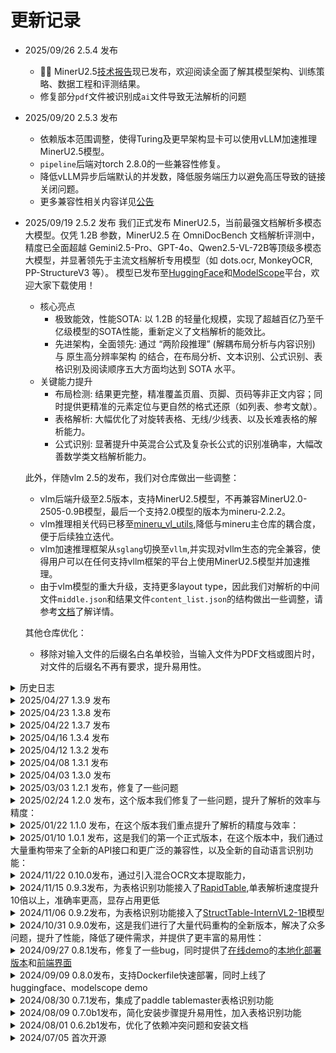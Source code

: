 # 更新记录
- 2025/09/26 2.5.4 发布
  - 🎉🎉 MinerU2.5[技术报告](https://arxiv.org/abs/2509.22186)现已发布，欢迎阅读全面了解其模型架构、训练策略、数据工程和评测结果。
  - 修复部分`pdf`文件被识别成`ai`文件导致无法解析的问题

- 2025/09/20 2.5.3 发布
  - 依赖版本范围调整，使得Turing及更早架构显卡可以使用vLLM加速推理MinerU2.5模型。
  - `pipeline`后端对torch 2.8.0的一些兼容性修复。
  - 降低vLLM异步后端默认的并发数，降低服务端压力以避免高压导致的链接关闭问题。
  - 更多兼容性相关内容详见[公告](https://github.com/opendatalab/MinerU/discussions/3547)

- 2025/09/19 2.5.2 发布
  我们正式发布 MinerU2.5，当前最强文档解析多模态大模型。仅凭 1.2B 参数，MinerU2.5 在 OmniDocBench 文档解析评测中，精度已全面超越 Gemini2.5-Pro、GPT-4o、Qwen2.5-VL-72B等顶级多模态大模型，并显著领先于主流文档解析专用模型（如 dots.ocr, MonkeyOCR, PP-StructureV3 等）。
  模型已发布至[HuggingFace](https://huggingface.co/opendatalab/MinerU2.5-2509-1.2B)和[ModelScope](https://modelscope.cn/models/opendatalab/MinerU2.5-2509-1.2B)平台，欢迎大家下载使用！
  - 核心亮点
    - 极致能效，性能SOTA: 以 1.2B 的轻量化规模，实现了超越百亿乃至千亿级模型的SOTA性能，重新定义了文档解析的能效比。
    - 先进架构，全面领先: 通过 “两阶段推理” (解耦布局分析与内容识别) 与 原生高分辨率架构 的结合，在布局分析、文本识别、公式识别、表格识别及阅读顺序五大方面均达到 SOTA 水平。
  - 关键能力提升
    - 布局检测: 结果更完整，精准覆盖页眉、页脚、页码等非正文内容；同时提供更精准的元素定位与更自然的格式还原（如列表、参考文献）。
    - 表格解析: 大幅优化了对旋转表格、无线/少线表、以及长难表格的解析能力。
    - 公式识别: 显著提升中英混合公式及复杂长公式的识别准确率，大幅改善数学类文档解析能力。

  此外，伴随vlm 2.5的发布，我们对仓库做出一些调整：
  - vlm后端升级至2.5版本，支持MinerU2.5模型，不再兼容MinerU2.0-2505-0.9B模型，最后一个支持2.0模型的版本为mineru-2.2.2。
  - vlm推理相关代码已移至[mineru_vl_utils](https://github.com/opendatalab/mineru-vl-utils),降低与mineru主仓库的耦合度，便于后续独立迭代。
  - vlm加速推理框架从`sglang`切换至`vllm`,并实现对vllm生态的完全兼容，使得用户可以在任何支持vllm框架的平台上使用MinerU2.5模型并加速推理。
  - 由于vlm模型的重大升级，支持更多layout type，因此我们对解析的中间文件`middle.json`和结果文件`content_list.json`的结构做出一些调整，请参考[文档](https://opendatalab.github.io/MinerU/zh/reference/output_files/)了解详情。

  其他仓库优化：
  - 移除对输入文件的后缀名白名单校验，当输入文件为PDF文档或图片时，对文件的后缀名不再有要求，提升易用性。

<details>
  <summary>历史日志</summary>

  <details>
    <summary>2025/09/10 2.2.2 发布</summary>
    <ul>
      <li>修复新的表格识别模型在部分表格解析失败时影响整体解析任务的问题</li>
    </ul>
  </details>  

  <details>
    <summary>2025/09/08 2.2.1 发布</summary>
    <ul>
      <li>修复使用模型下载命令时，部分新增模型未下载的问题</li>
    </ul>
  </details>  

  <details>
    <summary>2025/09/05 2.2.0 发布</summary>
    <ul>
      <li>
        主要更新
        <ul>
          <li>在这个版本我们重点提升了表格的解析精度，通过引入新的<a href="https://github.com/RapidAI/TableStructureRec">有线表识别模型</a>和全新的混合表格结构解析算法，显著提升了<code>pipeline</code>后端的表格识别能力。</li>
          <li>另外我们增加了对跨页表格合并的支持，这一功能同时支持<code>pipeline</code>和<code>vlm</code>后端，进一步提升了表格解析的完整性和准确性。</li>
        </ul>
      </li>
      <li>
        其他更新
        <ul>
          <li><code>pipeline</code>后端增加270度旋转的表格解析能力，现已支持0/90/270度三个方向的表格解析</li>
          <li><code>pipeline</code>增加对泰文、希腊文的ocr能力支持，并更新了英文ocr模型至最新，英文识别精度提升11%，泰文识别模型精度 82.68%，希腊文识别模型精度 89.28%（by PPOCRv5）</li>
          <li>在输出的<code>content_list.json</code>中增加了<code>bbox</code>字段(映射至0-1000范围内)，方便用户直接获取每个内容块的位置信息</li>
          <li>移除<code>pipeline_old_linux</code>安装可选项，不再支持老版本的Linux系统如<code>Centos 7</code>等，以便对<code>uv</code>的<code>sync</code>/<code>run</code>等命令进行更好的支持</li>
        </ul>
      </li>
    </ul>
  </details>

  <details>
    <summary>2025/08/01 2.1.10 发布</summary>
    <ul>
      <li>修复<code>pipeline</code>后端因block覆盖导致的解析结果与预期不符 #3232</li>
    </ul>
  </details>

  <details>
    <summary>2025/07/30 2.1.9 发布</summary>
    <ul>
      <li><code>transformers</code> 4.54.1 版本适配</li>
    </ul>
  </details>

  <details>
    <summary>2025/07/28 2.1.8 发布</summary>
    <ul>
      <li><code>sglang</code> 0.4.9.post5 版本适配</li>
    </ul>
  </details>

  <details>
    <summary>2025/07/27 2.1.7 发布</summary>
    <ul>
      <li><code>transformers</code> 4.54.0 版本适配</li>
    </ul>
  </details>

  <details>
    <summary>2025/07/26 2.1.6 发布</summary>
    <ul>
      <li>修复<code>vlm</code>后端解析部分手写文档时的表格异常问题</li>
      <li>修复文档旋转时可视化框位置漂移问题 #3175</li>
    </ul>
  </details>

  <details>
    <summary>2025/07/24 2.1.5 发布</summary>
    <ul>
      <li><code>sglang</code> 0.4.9 版本适配，同步升级dockerfile基础镜像为sglang 0.4.9.post3</li>
    </ul>
  </details>

  <details>
    <summary>2025/07/23 2.1.4 发布</summary>
    <ul>
      <li><strong>bug修复</strong>
        <ul>
          <li>修复<code>pipeline</code>后端中<code>MFR</code>步骤在某些情况下显存消耗过大的问题 #2771</li>
          <li>修复某些情况下<code>image</code>/<code>table</code>与<code>caption</code>/<code>footnote</code>匹配不准确的问题 #3129</li>
        </ul>
      </li>
    </ul>
  </details>

  <details>
    <summary>2025/07/16 2.1.1 发布</summary>
    <ul>
      <li><strong>bug修复</strong>
        <ul>
          <li>修复<code>pipeline</code>在某些情况可能发生的文本块内容丢失问题 #3005</li>
          <li>修复<code>sglang-client</code>需要安装<code>torch</code>等不必要的包的问题 #2968</li>
          <li>更新<code>dockerfile</code>以修复linux字体缺失导致的解析文本内容不完整问题 #2915</li>
        </ul>
      </li>
      <li><strong>易用性更新</strong>
        <ul>
          <li>更新<code>compose.yaml</code>，便于用户直接启动<code>sglang-server</code>、<code>mineru-api</code>、<code>mineru-gradio</code>服务</li>
          <li>启用全新的<a href="https://opendatalab.github.io/MinerU/zh/">在线文档站点</a>，简化readme，提供更好的文档体验</li>
        </ul>
      </li>
    </ul>
  </details>

  <details>
    <summary>2025/07/05 2.1.0 发布</summary>
    <p>这是 MinerU 2 的第一个大版本更新，包含了大量新功能和改进，包含众多性能优化、体验优化和bug修复，具体更新内容如下：</p>
    <ul>
      <li><strong>性能优化：</strong>
        <ul>
          <li>大幅提升某些特定分辨率（长边2000像素左右）文档的预处理速度</li>
          <li>大幅提升<code>pipeline</code>后端批量处理大量页数较少（&lt;10）文档时的后处理速度</li>
          <li><code>pipeline</code>后端的layout分析速度提升约20%</li>
        </ul>
      </li>
      <li><strong>体验优化：</strong>
        <ul>
          <li>内置开箱即用的<code>fastapi服务</code>和<code>gradio webui</code>，详细使用方法请参考<a href="https://opendatalab.github.io/MinerU/zh/usage/quick_usage/#apiwebuisglang-clientserver">文档</a></li>
          <li><code>sglang</code>适配<code>0.4.8</code>版本，大幅降低<code>vlm-sglang</code>后端的显存要求，最低可在<code>8G显存</code>(Turing及以后架构)的显卡上运行</li>
          <li>对所有命令增加<code>sglang</code>的参数透传，使得<code>sglang-engine</code>后端可以与<code>sglang-server</code>一致，接收<code>sglang</code>的所有参数</li>
          <li>支持基于配置文件的功能扩展，包含<code>自定义公式标识符</code>、<code>开启标题分级功能</code>、<code>自定义本地模型目录</code>，详细使用方法请参考<a href="https://opendatalab.github.io/MinerU/zh/usage/quick_usage/#mineru_1">文档</a></li>
        </ul>
      </li>
      <li><strong>新特性：</strong>
        <ul>
          <li><code>pipeline</code>后端更新 PP-OCRv5 多语种文本识别模型，支持法语、西班牙语、葡萄牙语、俄语、韩语等 37 种语言的文字识别，平均精度涨幅超30%。<a href="https://paddlepaddle.github.io/PaddleOCR/latest/version3.x/algorithm/PP-OCRv5/PP-OCRv5_multi_languages.html">详情</a></li>
          <li><code>pipeline</code>后端增加对竖排文本的有限支持</li>
        </ul>
      </li>
    </ul>
  </details>

  <details>
    <summary>2025/06/20 2.0.6发布</summary>
    <ul>
      <li>修复<code>vlm</code>模式下，某些偶发的无效块内容导致解析中断问题</li>
      <li>修复<code>vlm</code>模式下，某些不完整的表结构导致的解析中断问题</li>
    </ul>
  </details>
  
  <details>
    <summary>2025/06/17 2.0.5发布</summary>
    <ul>
      <li>修复了<code>sglang-client</code>模式下依然需要下载模型的问题</li>
      <li>修复了<code>sglang-client</code>模式需要依赖<code>torch</code>等实际运行不需要的包的问题</li>
      <li>修复了同一进程内尝试通过多个url启动多个<code>sglang-client</code>实例时，只有第一个生效的问题</li>
    </ul>
  </details>
  
  <details>
    <summary>2025/06/15 2.0.3发布</summary>
    <ul>
      <li>修复了当下载模型类型设置为<code>all</code>时，配置文件出现键值更新错误的问题</li>
      <li>修复了命令行模式下公式和表格功能开关不生效导致功能无法关闭的问题</li>
      <li>修复了<code>sglang-engine</code>模式下，0.4.7版本sglang的兼容性问题</li>
      <li>更新了sglang环境下部署完整版MinerU的Dockerfile和相关安装文档</li>
    </ul>
  </details>
  
  <details>
    <summary>2025/06/13 2.0.0发布</summary>
    <ul>
      <li><strong>全新架构</strong>：MinerU 2.0 在代码结构和交互方式上进行了深度重构，显著提升了系统的易用性、可维护性与扩展能力。
        <ul>
          <li><strong>去除第三方依赖限制</strong>：彻底移除对 <code>pymupdf</code> 的依赖，推动项目向更开放、合规的开源方向迈进。</li>
          <li><strong>开箱即用，配置便捷</strong>：无需手动编辑 JSON 配置文件，绝大多数参数已支持命令行或 API 直接设置。</li>
          <li><strong>模型自动管理</strong>：新增模型自动下载与更新机制，用户无需手动干预即可完成模型部署。</li>
          <li><strong>离线部署友好</strong>：提供内置模型下载命令，支持完全断网环境下的部署需求。</li>
          <li><strong>代码结构精简</strong>：移除数千行冗余代码，简化类继承逻辑，显著提升代码可读性与开发效率。</li>
          <li><strong>统一中间格式输出</strong>：采用标准化的 <code>middle_json</code> 格式，兼容多数基于该格式的二次开发场景，确保生态业务无缝迁移。</li>
        </ul>
      </li>
      <li><strong>全新模型</strong>：MinerU 2.0 集成了我们最新研发的小参数量、高性能多模态文档解析模型，实现端到端的高速、高精度文档理解。
        <ul>
          <li><strong>小模型，大能力</strong>：模型参数不足 1B，却在解析精度上超越传统 72B 级别的视觉语言模型（VLM）。</li>
          <li><strong>多功能合一</strong>：单模型覆盖多语言识别、手写识别、版面分析、表格解析、公式识别、阅读顺序排序等核心任务。</li>
          <li><strong>极致推理速度</strong>：在单卡 NVIDIA 4090 上通过 <code>sglang</code> 加速，达到峰值吞吐量超过 10,000 token/s，轻松应对大规模文档处理需求。</li>
          <li><strong>在线体验</strong>：您可以在<a href="https://mineru.net/OpenSourceTools/Extractor">MinerU.net</a>、<a href="https://huggingface.co/spaces/opendatalab/MinerU">Hugging Face</a>, 以及<a href="https://www.modelscope.cn/studios/OpenDataLab/MinerU">ModelScope</a>体验我们的全新VLM模型</li>
        </ul>
      </li>
      <li><strong>不兼容变更说明</strong>:为提升整体架构合理性与长期可维护性，本版本包含部分不兼容的变更：
        <ul>
          <li>Python 包名从 <code>magic-pdf</code> 更改为 <code>mineru</code>，命令行工具也由 <code>magic-pdf</code> 改为 <code>mineru</code>，请同步更新脚本与调用命令。</li>
          <li>出于对系统模块化设计与生态一致性的考虑，MinerU 2.0 已不再内置 LibreOffice 文档转换模块。如需处理 Office 文档，建议通过独立部署的 LibreOffice 服务先行转换为 PDF 格式，再进行后续解析操作。</li>
        </ul>
      </li>
    </ul>
  </details>
  <details>
  <summary>2025/05/24 1.3.12 发布</summary>
  <ul>
      <li>增加ppocrv5模型的支持，将<code>ch_server</code>模型更新为<code>PP-OCRv5_rec_server</code>，<code>ch_lite</code>模型更新为<code>PP-OCRv5_rec_mobile</code>（需更新模型）
        <ul>
          <li>在测试中，发现ppocrv5(server)对手写文档效果有一定提升，但在其余类别文档的精度略差于v4_server_doc，因此默认的ch模型保持不变，仍为<code>PP-OCRv4_server_rec_doc</code>。</li>
          <li>由于ppocrv5强化了手写场景和特殊字符的识别能力，因此您可以在日繁混合场景以及手写文档场景下手动选择使用ppocrv5模型</li>
          <li>您可通过lang参数<code>lang='ch_server'</code>(python api)或<code>--lang ch_server</code>(命令行)自行选择相应的模型：
            <ul>
              <li><code>ch</code> ：<code>PP-OCRv4_rec_server_doc</code>（默认）（中英日繁混合/1.5w字典）</li>
              <li><code>ch_server</code> ：<code>PP-OCRv5_rec_server</code>（中英日繁混合+手写场景/1.8w字典）</li>
              <li><code>ch_lite</code> ：<code>PP-OCRv5_rec_mobile</code>（中英日繁混合+手写场景/1.8w字典）</li>
              <li><code>ch_server_v4</code> ：<code>PP-OCRv4_rec_server</code>（中英混合/6k字典）</li>
              <li><code>ch_lite_v4</code> ：<code>PP-OCRv4_rec_mobile</code>（中英混合/6k字典）</li>
            </ul>
          </li>
        </ul>
      </li>
      <li>增加手写文档的支持，通过优化layout对手写文本区域的识别，现已支持手写文档的解析
        <ul>
          <li>默认支持此功能，无需额外配置</li>
          <li>可以参考上述说明，手动选择ppocrv5模型以获得更好的手写文档解析效果</li>
        </ul>
      </li>
      <li><code>huggingface</code>和<code>modelscope</code>的demo已更新为支持手写识别和ppocrv5模型的版本，可自行在线体验</li>
  </ul>
  </details>
  
  <details>
  <summary>2025/04/29 1.3.10 发布</summary>
  <ul>
      <li>支持使用自定义公式标识符，可通过修改用户目录下的<code>magic-pdf.json</code>文件中的<code>latex-delimiter-config</code>项实现。</li>
  </ul>
  </details>
  
  <details>
  <summary>2025/04/27 1.3.9 发布</summary>
  <ul>
      <li>优化公式解析功能，提升公式渲染的成功率</li>
  </ul>
  </details>
  
  <details>
  <summary>2025/04/23 1.3.8 发布</summary>
  <ul>
      <li><code>ocr</code>默认模型(<code>ch</code>)更新为<code>PP-OCRv4_server_rec_doc</code>（需更新模型）
        <ul>
          <li><code>PP-OCRv4_server_rec_doc</code>是在<code>PP-OCRv4_server_rec</code>的基础上，在更多中文文档数据和PP-OCR训练数据的混合数据训练而成，增加了部分繁体字、日文、特殊字符的识别能力，可支持识别的字符为1.5万+，除文档相关的文字识别能力提升外，也同时提升了通用文字的识别能力。</li>
          <li><a href="https://paddlepaddle.github.io/PaddleX/latest/module_usage/tutorials/ocr_modules/text_recognition.html#_3">PP-OCRv4_server_rec_doc/PP-OCRv4_server_rec/PP-OCRv4_mobile_rec 性能对比</a></li>
          <li>经验证，<code>PP-OCRv4_server_rec_doc</code>模型在<code>中英日繁</code>单种语言或多种语言混合场景均有明显精度提升，且速度与<code>PP-OCRv4_server_rec</code>相当，适合绝大部分场景使用。</li>
          <li><code>PP-OCRv4_server_rec_doc</code>在小部分纯英文场景可能会发生单词粘连问题，<code>PP-OCRv4_server_rec</code>则在此场景下表现更好，因此我们保留了<code>PP-OCRv4_server_rec</code>模型，用户可通过增加参数<code>lang='ch_server'</code>(python api)或<code>--lang ch_server</code>(命令行)调用。</li>
        </ul>
      </li>
  </ul>
  </details>
  
  <details>
  <summary>2025/04/22 1.3.7 发布</summary>
  <ul>
      <li>修复表格解析模型初始化时lang参数失效的问题</li>
      <li>修复在<code>cpu</code>模式下ocr和表格解析速度大幅下降的问题</li>
  </ul>
  </details>
  
  <details>
  <summary>2025/04/16 1.3.4 发布</summary>
  <ul>
      <li>通过移除一些无用的块，小幅提升了ocr-det的速度</li>
      <li>修复部分情况下由footnote导致的页面内排序错误</li>
  </ul>
  </details>
  
  <details>
  <summary>2025/04/12 1.3.2 发布</summary>
  <ul>
      <li>修复了windows系统下，在python3.13环境安装时一些依赖包版本不兼容的问题</li>
      <li>优化批量推理时的内存占用</li>
      <li>优化旋转90度表格的解析效果</li>
      <li>优化财报样本中超大表格的解析效果</li>
      <li>修复了在未指定OCR语言时，英文文本区域偶尔出现的单词黏连问题（需要更新模型）</li>
  </ul>
  </details>
  
  <details>
  <summary>2025/04/08 1.3.1 发布</summary>
  <ul>
      <li>修复了一些兼容问题
        <ul>
          <li>支持python 3.13</li>
          <li>为部分过时的linux系统（如centos7）做出最后适配，并不再保证后续版本的继续支持，<a href="https://github.com/opendatalab/MinerU/issues/1004">安装说明</a></li>
        </ul>
      </li>
  </ul>
  </details>
  
  <details>
  <summary>2025/04/03 1.3.0 发布</summary>
  <ul>
      <li>安装与兼容性优化
        <ul>
          <li>通过移除layout中<code>layoutlmv3</code>的使用，解决了由<code>detectron2</code>导致的兼容问题</li>
          <li>torch版本兼容扩展到2.2~2.6(2.5除外)</li>
          <li>cuda兼容支持11.8/12.4/12.6/12.8（cuda版本由torch决定），解决部分用户50系显卡与H系显卡的兼容问题</li>
          <li>python兼容版本扩展到3.10~3.12，解决了在非3.10环境下安装时自动降级到0.6.1的问题</li>
          <li>优化离线部署流程，部署成功后不需要联网下载任何模型文件</li>
        </ul>
      </li>
      <li>性能优化
        <ul>
          <li>通过支持多个pdf文件的batch处理（<a href="demo/batch_demo.py">脚本样例</a>），提升了批量小文件的解析速度 (与1.0.1版本相比，公式解析速度最高提升超过1400%，整体解析速度最高提升超过500%)</li>
          <li>通过优化mfr模型的加载和使用，降低了显存占用并提升了解析速度(需重新执行<a href="docs/how_to_download_models_zh_cn.md">模型下载流程</a>以获得模型文件的增量更新)</li>
          <li>优化显存占用，最低仅需6GB即可运行本项目</li>
          <li>优化了在mps设备上的运行速度</li>
        </ul>
      </li>
      <li>解析效果优化
        <ul>
          <li>mfr模型更新到<code>unimernet(2503)</code>，解决多行公式中换行丢失的问题</li>
        </ul>
      </li>
      <li>易用性优化
        <ul>
          <li>通过使用<code>paddleocr2torch</code>，完全替代<code>paddle</code>框架以及<code>paddleocr</code>在项目中的使用，解决了<code>paddle</code>和<code>torch</code>的冲突问题，和由于<code>paddle</code>框架导致的线程不安全问题</li>
          <li>解析过程增加实时进度条显示，精准把握解析进度，让等待不再痛苦</li>
        </ul>
      </li>
  </ul>
  </details>
  
  <details>
  <summary>2025/03/03 1.2.1 发布，修复了一些问题</summary>
  <ul>
      <li>修复在字母与数字的全角转半角操作时对标点符号的影响</li>
      <li>修复在某些情况下caption的匹配不准确问题</li>
      <li>修复在某些情况下的公式span丢失问题</li>
  </ul>
  </details>
  
  <details>
  <summary>2025/02/24 1.2.0 发布，这个版本我们修复了一些问题，提升了解析的效率与精度：</summary>
  <ul>
      <li>性能优化
          <ul>
              <li>auto模式下pdf文档的分类速度提升</li>
          </ul>
      </li>
      <li>解析优化
          <ul>
              <li>优化对包含水印文档的解析逻辑，显著提升包含水印文档的解析效果</li>
              <li>改进了单页内多个图像/表格与caption的匹配逻辑，提升了复杂布局下图文匹配的准确性</li>
          </ul>
      </li>
      <li>问题修复
          <ul>
              <li>修复在某些情况下图片/表格span被填充进textblock导致的异常</li>
              <li>修复在某些情况下标题block为空的问题</li>
          </ul>
      </li>
  </ul>
  </details>
  
  <details>
  <summary>2025/01/22 1.1.0 发布，在这个版本我们重点提升了解析的精度与效率：</summary>
  <ul>
      <li>模型能力升级（需重新执行 <a href="https://github.com/opendatalab/MinerU/docs/how_to_download_models_zh_cn.md">模型下载流程</a> 以获得模型文件的增量更新）
          <ul>
              <li>布局识别模型升级到最新的 `doclayout_yolo(2501)` 模型，提升了layout识别精度</li>
              <li>公式解析模型升级到最新的 `unimernet(2501)` 模型，提升了公式识别精度</li>
          </ul>
      </li>
      <li>性能优化
          <ul>
              <li>在配置满足一定条件（显存16GB+）的设备上，通过优化资源占用和重构处理流水线，整体解析速度提升50%以上</li>
          </ul>
      </li>
      <li>解析效果优化
          <ul>
              <li>在线demo（<a href="https://mineru.net/OpenSourceTools/Extractor">mineru.net</a> / <a href="https://huggingface.co/spaces/opendatalab/MinerU">huggingface</a> / <a href="https://www.modelscope.cn/studios/OpenDataLab/MinerU">modelscope</a>）上新增标题分级功能（测试版本，默认开启），支持对标题进行分级，提升文档结构化程度</li>
          </ul>
      </li>
  </ul>
  </details>
  
  <details>
  <summary>2025/01/10 1.0.1 发布，这是我们的第一个正式版本，在这个版本中，我们通过大量重构带来了全新的API接口和更广泛的兼容性，以及全新的自动语言识别功能：</summary>
  <ul>
      <li>全新API接口
          <ul>
              <li>对于数据侧API，我们引入了Dataset类，旨在提供一个强大而灵活的数据处理框架。该框架当前支持包括图像（.jpg及.png）、PDF、Word（.doc及.docx）、以及PowerPoint（.ppt及.pptx）在内的多种文档格式，确保了从简单到复杂的数据处理任务都能得到有效的支持。</li>
              <li>针对用户侧API，我们将MinerU的处理流程精心设计为一系列可组合的Stage阶段。每个Stage代表了一个特定的处理步骤，用户可以根据自身需求自由地定义新的Stage，并通过创造性地组合这些阶段来定制专属的数据处理流程。</li>
          </ul>
      </li>
      <li>更广泛的兼容性适配
          <ul>
              <li>通过优化依赖环境和配置项，确保在ARM架构的Linux系统上能够稳定高效运行。</li>
              <li>深度适配华为昇腾NPU加速，积极响应信创要求，提供自主可控的高性能计算能力，助力人工智能应用平台的国产化应用与发展。 <a href="https://github.com/opendatalab/MinerU/docs/README_Ascend_NPU_Acceleration_zh_CN.md">NPU加速教程</a></li>
          </ul>
      </li>
      <li>自动语言识别
          <ul>
              <li>通过引入全新的语言识别模型， 在文档解析中将 `lang` 配置为 `auto`，即可自动选择合适的OCR语言模型，提升扫描类文档解析的准确性。</li>
          </ul>
      </li>
  </ul>
  </details>
  
  <details>
  <summary>2024/11/22 0.10.0发布，通过引入混合OCR文本提取能力，</summary>
  <ul>
      <li>在公式密集、span区域不规范、部分文本使用图像表现等复杂文本分布场景下获得解析效果的显著提升</li>
      <li>同时具备文本模式内容提取准确、速度更快与OCR模式span/line区域识别更准的双重优势</li>
  </ul>
  </details>
  
  <details>
  <summary>2024/11/15 0.9.3发布，为表格识别功能接入了<a href="https://github.com/RapidAI/RapidTable">RapidTable</a>,单表解析速度提升10倍以上，准确率更高，显存占用更低</summary>
  </details>
  
  <details>
  <summary>2024/11/06 0.9.2发布，为表格识别功能接入了<a href="https://huggingface.co/U4R/StructTable-InternVL2-1B">StructTable-InternVL2-1B</a>模型</summary>
  </details>
  
  <details>
  <summary>2024/10/31 0.9.0发布，这是我们进行了大量代码重构的全新版本，解决了众多问题，提升了性能，降低了硬件需求，并提供了更丰富的易用性：</summary>
  <ul>
      <li>重构排序模块代码，使用 <a href="https://github.com/ppaanngggg/layoutreader">layoutreader</a> 进行阅读顺序排序，确保在各种排版下都能实现极高准确率</li>
      <li>重构段落拼接模块，在跨栏、跨页、跨图、跨表情况下均能实现良好的段落拼接效果</li>
      <li>重构列表和目录识别功能，极大提升列表块和目录块识别的准确率及对应文本段落的解析效果</li>
      <li>重构图、表与描述性文本的匹配逻辑，大幅提升 caption 和 footnote 与图表的匹配准确率，并将描述性文本的丢失率降至接近0</li>
      <li>增加 OCR 的多语言支持，支持 84 种语言的检测与识别，语言支持列表详见 <a href="https://paddlepaddle.github.io/PaddleOCR/latest/ppocr/blog/multi_languages.html#5">OCR 语言支持列表</a></li>
      <li>增加显存回收逻辑及其他显存优化措施，大幅降低显存使用需求。开启除表格加速外的全部加速功能(layout/公式/OCR)的显存需求从16GB降至8GB，开启全部加速功能的显存需求从24GB降至10GB</li>
      <li>优化配置文件的功能开关，增加独立的公式检测开关，无需公式检测时可大幅提升速度和解析效果</li>
      <li>集成 <a href="https://github.com/opendatalab/PDF-Extract-Kit">PDF-Extract-Kit 1.0</a>
          <ul>
              <li>加入自研的 `doclayout_yolo` 模型，在相近解析效果情况下比原方案提速10倍以上，可通过配置文件与 `layoutlmv3` 自由切换</li>
              <li>公式解析升级至 `unimernet 0.2.1`，在提升公式解析准确率的同时，大幅降低显存需求</li>
              <li>因 `PDF-Extract-Kit 1.0` 更换仓库，需要重新下载模型，步骤详见 <a href="https://github.com/opendatalab/MinerU/docs/how_to_download_models_zh_cn.md">如何下载模型</a></li>
          </ul>
      </li>
  </ul>
  </details>
  
  <details>
  <summary>2024/09/27 0.8.1发布，修复了一些bug，同时提供了<a href="https://opendatalab.com/OpenSourceTools/Extractor/PDF/">在线demo</a>的<a href="https://github.com/opendatalab/MinerU/projects/web_demo/README_zh-CN.md">本地化部署版本</a>和<a href="https://github.com/opendatalab/MinerU/projects/web/README_zh-CN.md">前端界面</a></summary>
  </details>
  
  <details>
  <summary>2024/09/09 0.8.0发布，支持Dockerfile快速部署，同时上线了huggingface、modelscope demo</summary>
  </details>
  
  <details>
  <summary>2024/08/30 0.7.1发布，集成了paddle tablemaster表格识别功能</summary>
  </details>
  
  <details>
  <summary>2024/08/09 0.7.0b1发布，简化安装步骤提升易用性，加入表格识别功能</summary>
  </details>
  
  <details>
  <summary>2024/08/01 0.6.2b1发布，优化了依赖冲突问题和安装文档</summary>
  </details>
  
  <details>
  <summary>2024/07/05 首次开源</summary>
  </details>
</details>
  
  <details>
  <summary>2025/04/27 1.3.9 发布</summary>
  <ul>
      <li>优化公式解析功能，提升公式渲染的成功率</li>
  </ul>
  </details>
  
  <details>
  <summary>2025/04/23 1.3.8 发布</summary>
  <ul>
      <li><code>ocr</code>默认模型(<code>ch</code>)更新为<code>PP-OCRv4_server_rec_doc</code>（需更新模型）
        <ul>
          <li><code>PP-OCRv4_server_rec_doc</code>是在<code>PP-OCRv4_server_rec</code>的基础上，在更多中文文档数据和PP-OCR训练数据的混合数据训练而成，增加了部分繁体字、日文、特殊字符的识别能力，可支持识别的字符为1.5万+，除文档相关的文字识别能力提升外，也同时提升了通用文字的识别能力。</li>
          <li><a href="https://paddlepaddle.github.io/PaddleX/latest/module_usage/tutorials/ocr_modules/text_recognition.html#_3">PP-OCRv4_server_rec_doc/PP-OCRv4_server_rec/PP-OCRv4_mobile_rec 性能对比</a></li>
          <li>经验证，<code>PP-OCRv4_server_rec_doc</code>模型在<code>中英日繁</code>单种语言或多种语言混合场景均有明显精度提升，且速度与<code>PP-OCRv4_server_rec</code>相当，适合绝大部分场景使用。</li>
          <li><code>PP-OCRv4_server_rec_doc</code>在小部分纯英文场景可能会发生单词粘连问题，<code>PP-OCRv4_server_rec</code>则在此场景下表现更好，因此我们保留了<code>PP-OCRv4_server_rec</code>模型，用户可通过增加参数<code>lang='ch_server'</code>(python api)或<code>--lang ch_server</code>(命令行)调用。</li>
        </ul>
      </li>
  </ul>
  </details>
  
  <details>
  <summary>2025/04/22 1.3.7 发布</summary>
  <ul>
      <li>修复表格解析模型初始化时lang参数失效的问题</li>
      <li>修复在<code>cpu</code>模式下ocr和表格解析速度大幅下降的问题</li>
  </ul>
  </details>
  
  <details>
  <summary>2025/04/16 1.3.4 发布</summary>
  <ul>
      <li>通过移除一些无用的块，小幅提升了ocr-det的速度</li>
      <li>修复部分情况下由footnote导致的页面内排序错误</li>
  </ul>
  </details>
  
  <details>
  <summary>2025/04/12 1.3.2 发布</summary>
  <ul>
      <li>修复了windows系统下，在python3.13环境安装时一些依赖包版本不兼容的问题</li>
      <li>优化批量推理时的内存占用</li>
      <li>优化旋转90度表格的解析效果</li>
      <li>优化财报样本中超大表格的解析效果</li>
      <li>修复了在未指定OCR语言时，英文文本区域偶尔出现的单词黏连问题（需要更新模型）</li>
  </ul>
  </details>
  
  <details>
  <summary>2025/04/08 1.3.1 发布</summary>
  <ul>
      <li>修复了一些兼容问题
        <ul>
          <li>支持python 3.13</li>
          <li>为部分过时的linux系统（如centos7）做出最后适配，并不再保证后续版本的继续支持，<a href="https://github.com/opendatalab/MinerU/issues/1004">安装说明</a></li>
        </ul>
      </li>
  </ul>
  </details>
  
  <details>
  <summary>2025/04/03 1.3.0 发布</summary>
  <ul>
      <li>安装与兼容性优化
        <ul>
          <li>通过移除layout中<code>layoutlmv3</code>的使用，解决了由<code>detectron2</code>导致的兼容问题</li>
          <li>torch版本兼容扩展到2.2~2.6(2.5除外)</li>
          <li>cuda兼容支持11.8/12.4/12.6/12.8（cuda版本由torch决定），解决部分用户50系显卡与H系显卡的兼容问题</li>
          <li>python兼容版本扩展到3.10~3.12，解决了在非3.10环境下安装时自动降级到0.6.1的问题</li>
          <li>优化离线部署流程，部署成功后不需要联网下载任何模型文件</li>
        </ul>
      </li>
      <li>性能优化
        <ul>
          <li>通过支持多个pdf文件的batch处理（<a href="demo/batch_demo.py">脚本样例</a>），提升了批量小文件的解析速度 (与1.0.1版本相比，公式解析速度最高提升超过1400%，整体解析速度最高提升超过500%)</li>
          <li>通过优化mfr模型的加载和使用，降低了显存占用并提升了解析速度(需重新执行<a href="docs/how_to_download_models_zh_cn.md">模型下载流程</a>以获得模型文件的增量更新)</li>
          <li>优化显存占用，最低仅需6GB即可运行本项目</li>
          <li>优化了在mps设备上的运行速度</li>
        </ul>
      </li>
      <li>解析效果优化
        <ul>
          <li>mfr模型更新到<code>unimernet(2503)</code>，解决多行公式中换行丢失的问题</li>
        </ul>
      </li>
      <li>易用性优化
        <ul>
          <li>通过使用<code>paddleocr2torch</code>，完全替代<code>paddle</code>框架以及<code>paddleocr</code>在项目中的使用，解决了<code>paddle</code>和<code>torch</code>的冲突问题，和由于<code>paddle</code>框架导致的线程不安全问题</li>
          <li>解析过程增加实时进度条显示，精准把握解析进度，让等待不再痛苦</li>
        </ul>
      </li>
  </ul>
  </details>
  
  <details>
  <summary>2025/03/03 1.2.1 发布，修复了一些问题</summary>
  <ul>
      <li>修复在字母与数字的全角转半角操作时对标点符号的影响</li>
      <li>修复在某些情况下caption的匹配不准确问题</li>
      <li>修复在某些情况下的公式span丢失问题</li>
  </ul>
  </details>
  
  <details>
  <summary>2025/02/24 1.2.0 发布，这个版本我们修复了一些问题，提升了解析的效率与精度：</summary>
  <ul>
      <li>性能优化
          <ul>
              <li>auto模式下pdf文档的分类速度提升</li>
          </ul>
      </li>
      <li>解析优化
          <ul>
              <li>优化对包含水印文档的解析逻辑，显著提升包含水印文档的解析效果</li>
              <li>改进了单页内多个图像/表格与caption的匹配逻辑，提升了复杂布局下图文匹配的准确性</li>
          </ul>
      </li>
      <li>问题修复
          <ul>
              <li>修复在某些情况下图片/表格span被填充进textblock导致的异常</li>
              <li>修复在某些情况下标题block为空的问题</li>
          </ul>
      </li>
  </ul>
  </details>
  
  <details>
  <summary>2025/01/22 1.1.0 发布，在这个版本我们重点提升了解析的精度与效率：</summary>
  <ul>
      <li>模型能力升级（需重新执行 <a href="https://github.com/opendatalab/MinerU/docs/how_to_download_models_zh_cn.md">模型下载流程</a> 以获得模型文件的增量更新）
          <ul>
              <li>布局识别模型升级到最新的 `doclayout_yolo(2501)` 模型，提升了layout识别精度</li>
              <li>公式解析模型升级到最新的 `unimernet(2501)` 模型，提升了公式识别精度</li>
          </ul>
      </li>
      <li>性能优化
          <ul>
              <li>在配置满足一定条件（显存16GB+）的设备上，通过优化资源占用和重构处理流水线，整体解析速度提升50%以上</li>
          </ul>
      </li>
      <li>解析效果优化
          <ul>
              <li>在线demo（<a href="https://mineru.net/OpenSourceTools/Extractor">mineru.net</a> / <a href="https://huggingface.co/spaces/opendatalab/MinerU">huggingface</a> / <a href="https://www.modelscope.cn/studios/OpenDataLab/MinerU">modelscope</a>）上新增标题分级功能（测试版本，默认开启），支持对标题进行分级，提升文档结构化程度</li>
          </ul>
      </li>
  </ul>
  </details>
  
  <details>
  <summary>2025/01/10 1.0.1 发布，这是我们的第一个正式版本，在这个版本中，我们通过大量重构带来了全新的API接口和更广泛的兼容性，以及全新的自动语言识别功能：</summary>
  <ul>
      <li>全新API接口
          <ul>
              <li>对于数据侧API，我们引入了Dataset类，旨在提供一个强大而灵活的数据处理框架。该框架当前支持包括图像（.jpg及.png）、PDF、Word（.doc及.docx）、以及PowerPoint（.ppt及.pptx）在内的多种文档格式，确保了从简单到复杂的数据处理任务都能得到有效的支持。</li>
              <li>针对用户侧API，我们将MinerU的处理流程精心设计为一系列可组合的Stage阶段。每个Stage代表了一个特定的处理步骤，用户可以根据自身需求自由地定义新的Stage，并通过创造性地组合这些阶段来定制专属的数据处理流程。</li>
          </ul>
      </li>
      <li>更广泛的兼容性适配
          <ul>
              <li>通过优化依赖环境和配置项，确保在ARM架构的Linux系统上能够稳定高效运行。</li>
              <li>深度适配华为昇腾NPU加速，积极响应信创要求，提供自主可控的高性能计算能力，助力人工智能应用平台的国产化应用与发展。 <a href="https://github.com/opendatalab/MinerU/docs/README_Ascend_NPU_Acceleration_zh_CN.md">NPU加速教程</a></li>
          </ul>
      </li>
      <li>自动语言识别
          <ul>
              <li>通过引入全新的语言识别模型， 在文档解析中将 `lang` 配置为 `auto`，即可自动选择合适的OCR语言模型，提升扫描类文档解析的准确性。</li>
          </ul>
      </li>
  </ul>
  </details>
  
  <details>
  <summary>2024/11/22 0.10.0发布，通过引入混合OCR文本提取能力，</summary>
  <ul>
      <li>在公式密集、span区域不规范、部分文本使用图像表现等复杂文本分布场景下获得解析效果的显著提升</li>
      <li>同时具备文本模式内容提取准确、速度更快与OCR模式span/line区域识别更准的双重优势</li>
  </ul>
  </details>
  
  <details>
  <summary>2024/11/15 0.9.3发布，为表格识别功能接入了<a href="https://github.com/RapidAI/RapidTable">RapidTable</a>,单表解析速度提升10倍以上，准确率更高，显存占用更低</summary>
  </details>
  
  <details>
  <summary>2024/11/06 0.9.2发布，为表格识别功能接入了<a href="https://huggingface.co/U4R/StructTable-InternVL2-1B">StructTable-InternVL2-1B</a>模型</summary>
  </details>
  
  <details>
  <summary>2024/10/31 0.9.0发布，这是我们进行了大量代码重构的全新版本，解决了众多问题，提升了性能，降低了硬件需求，并提供了更丰富的易用性：</summary>
  <ul>
      <li>重构排序模块代码，使用 <a href="https://github.com/ppaanngggg/layoutreader">layoutreader</a> 进行阅读顺序排序，确保在各种排版下都能实现极高准确率</li>
      <li>重构段落拼接模块，在跨栏、跨页、跨图、跨表情况下均能实现良好的段落拼接效果</li>
      <li>重构列表和目录识别功能，极大提升列表块和目录块识别的准确率及对应文本段落的解析效果</li>
      <li>重构图、表与描述性文本的匹配逻辑，大幅提升 caption 和 footnote 与图表的匹配准确率，并将描述性文本的丢失率降至接近0</li>
      <li>增加 OCR 的多语言支持，支持 84 种语言的检测与识别，语言支持列表详见 <a href="https://paddlepaddle.github.io/PaddleOCR/latest/ppocr/blog/multi_languages.html#5">OCR 语言支持列表</a></li>
      <li>增加显存回收逻辑及其他显存优化措施，大幅降低显存使用需求。开启除表格加速外的全部加速功能(layout/公式/OCR)的显存需求从16GB降至8GB，开启全部加速功能的显存需求从24GB降至10GB</li>
      <li>优化配置文件的功能开关，增加独立的公式检测开关，无需公式检测时可大幅提升速度和解析效果</li>
      <li>集成 <a href="https://github.com/opendatalab/PDF-Extract-Kit">PDF-Extract-Kit 1.0</a>
          <ul>
              <li>加入自研的 `doclayout_yolo` 模型，在相近解析效果情况下比原方案提速10倍以上，可通过配置文件与 `layoutlmv3` 自由切换</li>
              <li>公式解析升级至 `unimernet 0.2.1`，在提升公式解析准确率的同时，大幅降低显存需求</li>
              <li>因 `PDF-Extract-Kit 1.0` 更换仓库，需要重新下载模型，步骤详见 <a href="https://github.com/opendatalab/MinerU/docs/how_to_download_models_zh_cn.md">如何下载模型</a></li>
          </ul>
      </li>
  </ul>
  </details>
  
  <details>
  <summary>2024/09/27 0.8.1发布，修复了一些bug，同时提供了<a href="https://opendatalab.com/OpenSourceTools/Extractor/PDF/">在线demo</a>的<a href="https://github.com/opendatalab/MinerU/projects/web_demo/README_zh-CN.md">本地化部署版本</a>和<a href="https://github.com/opendatalab/MinerU/projects/web/README_zh-CN.md">前端界面</a></summary>
  </details>
  
  <details>
  <summary>2024/09/09 0.8.0发布，支持Dockerfile快速部署，同时上线了huggingface、modelscope demo</summary>
  </details>
  
  <details>
  <summary>2024/08/30 0.7.1发布，集成了paddle tablemaster表格识别功能</summary>
  </details>
  
  <details>
  <summary>2024/08/09 0.7.0b1发布，简化安装步骤提升易用性，加入表格识别功能</summary>
  </details>
  
  <details>
  <summary>2024/08/01 0.6.2b1发布，优化了依赖冲突问题和安装文档</summary>
  </details>
  
  <details>
  <summary>2024/07/05 首次开源</summary>
  </details>
</details>
